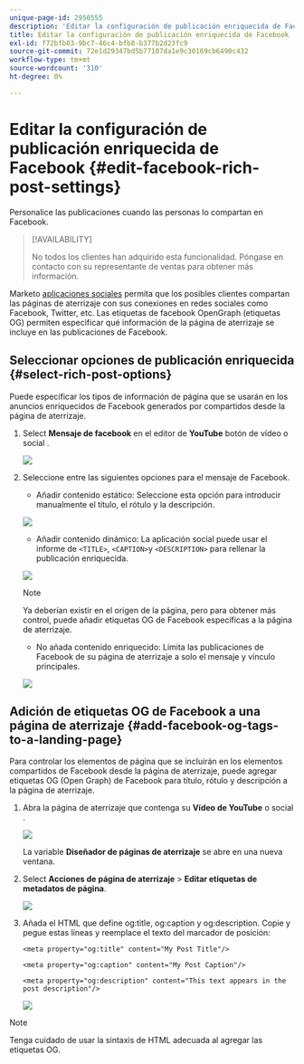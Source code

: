 ```yaml
---
unique-page-id: 2950555
description: 'Editar la configuración de publicación enriquecida de Facebook: Documentos de Marketo: Documentación del producto'
title: Editar la configuración de publicación enriquecida de Facebook
exl-id: f72bfb03-9bc7-46c4-bfb8-b377b2d23fc9
source-git-commit: 72e1d29347bd5b77107da1e9c30169cb6490c432
workflow-type: tm+mt
source-wordcount: '310'
ht-degree: 0%

---
```


# Editar la configuración de publicación enriquecida de Facebook {#edit-facebook-rich-post-settings}

Personalice las publicaciones cuando las personas lo compartan en Facebook.

>[!AVAILABILITY]
>
>No todos los clientes han adquirido esta funcionalidad. Póngase en contacto con su representante de ventas para obtener más información.

Marketo [aplicaciones sociales](/help/marketo/product-docs/demand-generation/social/social-functions/add-a-social-button-on-a-landing-page.md) permita que los posibles clientes compartan las páginas de aterrizaje con sus conexiones en redes sociales como Facebook, Twitter, etc. Las etiquetas de facebook OpenGraph (etiquetas OG) permiten especificar qué información de la página de aterrizaje se incluye en las publicaciones de Facebook.

## Seleccionar opciones de publicación enriquecida {#select-rich-post-options}

Puede especificar los tipos de información de página que se usarán en los anuncios enriquecidos de Facebook generados por compartidos desde la página de aterrizaje.

1. Select **Mensaje de facebook** en el editor de **YouTube** botón de vídeo o social .

   ![](assets/image2014-9-22-16-3a47-3a21.png)

1. Seleccione entre las siguientes opciones para el mensaje de Facebook.

   * Añadir contenido estático: Seleccione esta opción para introducir manualmente el título, el rótulo y la descripción.

   ![](assets/image2014-9-22-16-3a48-3a0.png)

   * Añadir contenido dinámico: La aplicación social puede usar el informe de `<TITLE>`, `<CAPTION>`y `<DESCRIPTION>` para rellenar la publicación enriquecida.

   ![](assets/image2014-9-22-16-3a48-3a9.png)

   >[!NOTE]
   >
   >Ya deberían existir en el origen de la página, pero para obtener más control, puede añadir etiquetas OG de Facebook específicas a la página de aterrizaje.

   * No añada contenido enriquecido: Limita las publicaciones de Facebook de su página de aterrizaje a solo el mensaje y vínculo principales.

   ![](assets/image2014-9-22-16-3a48-3a18.png)

## Adición de etiquetas OG de Facebook a una página de aterrizaje {#add-facebook-og-tags-to-a-landing-page}

Para controlar los elementos de página que se incluirán en los elementos compartidos de Facebook desde la página de aterrizaje, puede agregar etiquetas OG (Open Graph) de Facebook para título, rótulo y descripción a la página de aterrizaje.

1. Abra la página de aterrizaje que contenga su **Vídeo de YouTube** o social .

   ![](assets/image2014-9-22-16-3a51-3a28.png)

   La variable **Diseñador de páginas de aterrizaje** se abre en una nueva ventana.

1. Select **Acciones de página de aterrizaje** > **Editar etiquetas de metadatos de página**.

   ![](assets/image2014-9-22-16-3a51-3a36.png)

1. Añada el HTML que define og:title, og:caption y og:description. Copie y pegue estas líneas y reemplace el texto del marcador de posición:

   `<meta property="og:title" content="My Post Title"/>`

   `<meta property="og:caption" content="My Post Caption"/>`

   `<meta property="og:description" content="This text appears in the post description"/>`

   ![](assets/image2014-9-22-16-3a52-3a8.png)

>[!NOTE]
>
>Tenga cuidado de usar la sintaxis de HTML adecuada al agregar las etiquetas OG.
